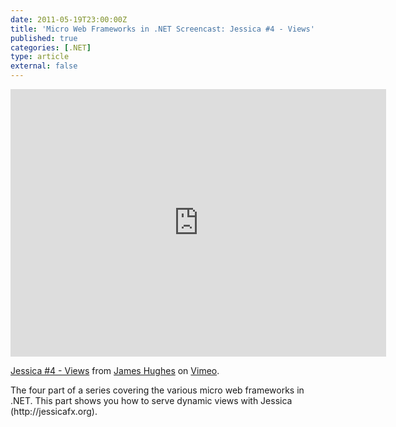 ```yaml
---
date: 2011-05-19T23:00:00Z
title: 'Micro Web Frameworks in .NET Screencast: Jessica #4 - Views'
published: true
categories: [.NET]
type: article
external: false
---
```

<p><iframe src="https://player.vimeo.com/video/24014537?byline=0&amp;portrait=0" width="601" height="428" frameborder="0"></iframe><p><a href="http://vimeo.com/24014537">Jessica #4 - Views</a> from <a href="http://vimeo.com/user7151248">James Hughes</a> on <a href="http://vimeo.com">Vimeo</a>.</p><p>The four part of a series covering the various micro web frameworks in .<span class="caps">NET</span>.  This part shows you how to serve dynamic views with Jessica (http://jessicafx.org).</p></p>